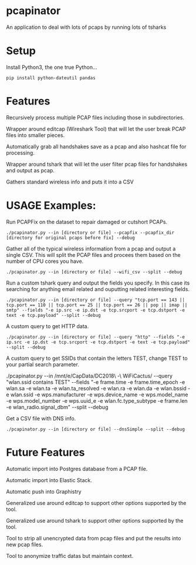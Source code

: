 # pcapinator
An application to deal with lots of pcaps by running lots of tsharks

# Setup

Install Python3, the one true Python... 

```
pip install python-dateutil pandas
```

# Features

Recursively process multiple PCAP files including those in subdirectories.

Wrapper around editcap (Wireshark Tool) that will let the user break PCAP files into smaller pieces.

Automatically grab all handshakes save as a pcap and also hashcat file for processing.

Wrapper around tshark that will let the user filter pcap files for handshakes and output as pcap.

Gathers standard wireless info and puts it into a CSV

# USAGE Examples:

Run PCAPFix on the dataset to repair damaged or cutshort PCAPs. 

`./pcapinator.py --in [directory or file] --pcapfix --pcapfix_dir [directory for original pcaps before fix] --debug`

Gather all of the typical wireless information from a pcap and output a single CSV. This will split the PCAP files and procees them based on the number of CPU cores you have. 

`./pcapinator.py --in [directory or file] --wifi_csv --split --debug`

Run a custom tshark query and output the fields you specify. In this case its searching for anything email related and ouputting related interesting fields. 

`./pcapinator.py --in [directory or file] --query "tcp.port == 143 || tcp.port == 110 || tcp.port == 25 || tcp.port == 26 || pop || imap || smtp" --fields "-e ip.src -e ip.dst -e tcp.srcport -e tcp.dstport -e text -e tcp.payload" --split --debug`

A custom query to get HTTP data.

`./pcapinator.py --in [directory or file] --query "http" --fields "-e ip.src -e ip.dst -e tcp.srcport -e tcp.dstport -e text -e tcp.payload" --split --debug`

A custom query to get SSIDs that contain the letters TEST, change TEST to your partial search parameter.

./pcapinator.py --in /mnt/e/CapData/DC2018\ -\ WiFiCactus/ --query "wlan.ssid contains TEST" --fields "-e frame.time -e frame.time_epoch -e wlan.sa -e wlan.ta -e wlan.ta_resolved -e wlan.ra -e wlan.da -e wlan.bssid -e wlan.ssid -e wps.manufacturer -e wps.device_name -e wps.model_name -e wps.model_number -e wps.uuid_e -e wlan.fc.type_subtype -e frame.len -e wlan_radio.signal_dbm" --split --debug

Get a CSV file with DNS info.

`./pcapinator.py --in [directory or file] --dnsSimple --split --debug`

# Future Features 

Automatic import into Postgres database from a PCAP file.

Automatic import into Elastic Stack.

Automatic push into Graphistry

Generalized use around editcap to support other options supported by the tool.

Generalized use around tshark to support other options supported by the tool.

Tool to strip all unencrypted data from pcap files and put the results into new pcap files.

Tool to anonymize traffic datas but maintain context.